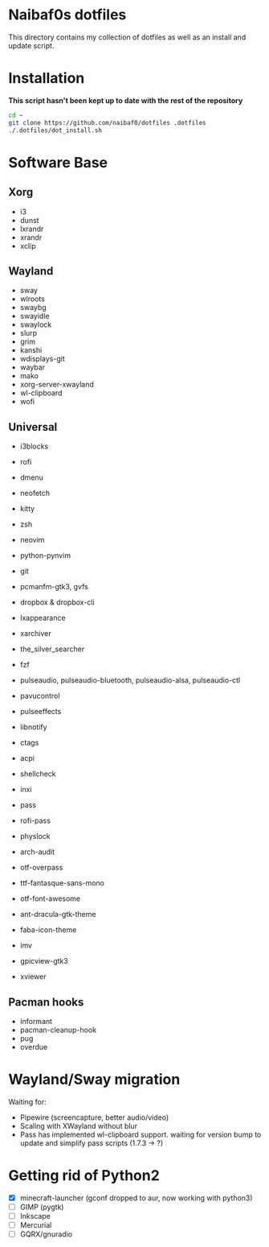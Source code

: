 Naibaf0s dotfiles
=================

This directory contains my collection of dotfiles as well as an install and
update script.

Installation 
============
**This script hasn't been kept up to date with the rest of the repository**

```bash
cd ~
git clone https://github.com/naibaf0/dotfiles .dotfiles
./.dotfiles/dot_install.sh
```

Software Base
=============

Xorg
----
* i3
* dunst
* lxrandr
* xrandr
* xclip

Wayland
-------
* sway
* wlroots
* swaybg
* swayidle
* swaylock
* slurp
* grim
* kanshi
* wdisplays-git
* waybar
* mako
* xorg-server-xwayland
* wl-clipboard
* wofi


Universal
---------
* i3blocks
* rofi
* dmenu
* neofetch
* kitty
* zsh
* neovim
* python-pynvim
* git
* pcmanfm-gtk3, gvfs
* dropbox & dropbox-cli
* lxappearance
* xarchiver
* the_silver_searcher
* fzf
* pulseaudio, pulseaudio-bluetooth, pulseaudio-alsa, pulseaudio-ctl
* pavucontrol
* pulseeffects
* libnotify
* ctags
* acpi
* shellcheck
* inxi
* pass
* rofi-pass
* physlock
* arch-audit


* otf-overpass
* ttf-fantasque-sans-mono
* otf-font-awesome

* ant-dracula-gtk-theme
* faba-icon-theme

* imv
* gpicview-gtk3
* xviewer

Pacman hooks
------------
* informant
* pacman-cleanup-hook
* pug
* overdue 

Wayland/Sway migration
======================

Waiting for:
* Pipewire (screencapture, better audio/video)
* Scaling with XWayland without blur
* Pass has implemented wl-clipboard support. waiting for version bump to update and simplify pass scripts (1.7.3 -> ?)

Getting rid of Python2
======================
* [x] minecraft-launcher (gconf dropped to aur, now working with python3)
* [ ] GIMP (pygtk)
* [ ] Inkscape
* [ ] Mercurial
* [ ] GQRX/gnuradio

